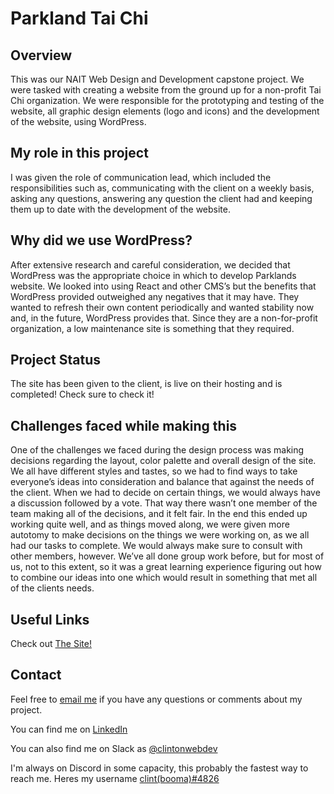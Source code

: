 # Parkland Tai Chi

## Overview
This was our NAIT Web Design and Development capstone project. We were tasked with creating a website from the ground up for a non-profit Tai Chi organization. We were responsible for the prototyping and testing of the website, all graphic design elements (logo and icons) and the development of the website, using WordPress. 

## My role in this project
I was given the role of communication lead, which included the responsibilities such as, communicating with the client on a weekly basis, asking any questions, answering any question the client had and keeping them up to date with the development of the website. 

## Why did we use WordPress?
After extensive research and careful consideration, we decided that WordPress was the appropriate choice in which to develop Parklands website. We looked into using React and other CMS’s but the benefits that WordPress provided outweighed any negatives that it may have. They wanted to refresh their own content periodically and wanted stability now and, in the future, WordPress provides that. Since they are a non-for-profit organization, a low maintenance site is something that they required. 

## Project Status
The site has been given to the client, is live on their hosting and is completed! Check sure to check it!

## Challenges faced while making this
One of the challenges we faced during the design process was making decisions regarding the layout, color palette and overall design of the site. We all have different styles and tastes, so we had to find ways to take everyone’s ideas into consideration and balance that against the needs of the client. When we had to decide on certain things, we would always have a discussion followed by a vote. That way there wasn’t one member of the team making all of the decisions, and it felt fair. In the end this ended up working quite well, and as things moved along, we were given more autotomy to make decisions on the things we were working on, as we all had our tasks to complete. We would always make sure to consult with other members, however. We’ve all done group work before, but for most of us, not to this extent, so it was a great learning experience figuring out how to combine our ideas into one which would result in something that met all of the clients needs.

## Useful Links
Check out <a href="https://parklandtaichi.com" target="_blank">The Site!</a>

## Contact
Feel free to [email me](mailto:clintondgorda@gmail.com) if you have any questions or comments about my project.

You can find me on <a href="https://www.linkedin.com/in/clintonjewett/" target="_blank">LinkedIn</a>

You can also find me on Slack as <a href="https://clintssandbox.slack.com/team/U051WJSE588" target="_blank">@clintonwebdev</a>

I'm always on Discord in some capacity, this probably the fastest way to reach me. Heres my username <a href="https://discordapp.com/users/123456789012345678" target="_blank">clint(booma)#4826</a>
